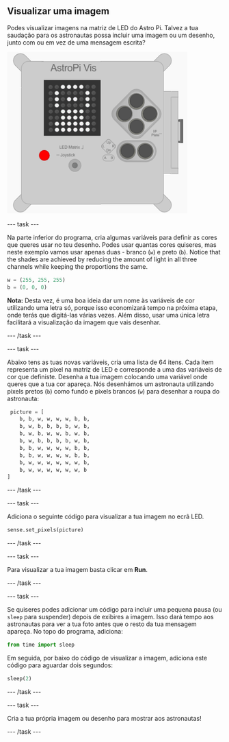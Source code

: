 ## Visualizar uma imagem

Podes visualizar imagens na matriz de LED do Astro Pi. Talvez a tua saudação para os astronautas possa incluir uma imagem ou um desenho, junto com ou em vez de uma mensagem escrita?

![Astronauta](images/astronaut-pic.png)

--- task ---

Na parte inferior do programa, cria algumas variáveis ​​para definir as cores que queres usar no teu desenho. Podes usar quantas cores quiseres, mas neste exemplo vamos usar apenas duas - branco (`w`) e preto (`b`). Notice that the shades are achieved by reducing the amount of light in all three channels while keeping the proportions the same.

```python
w = (255, 255, 255)
b = (0, 0, 0)
```

**Nota:** Desta vez, é uma boa ideia dar um nome às variáveis ​​de cor utilizando uma letra só, porque isso economizará tempo na próxima etapa, onde terás que digitá-las várias vezes. Além disso, usar uma única letra facilitará a visualização da imagem que vais desenhar.

--- /task ---

--- task ---



Abaixo tens as tuas novas variáveis, cria uma lista de 64 itens. Cada item representa um pixel na matriz de LED e corresponde a uma das variáveis ​​de cor que definiste. Desenha a tua imagem colocando uma variável onde queres que a tua cor apareça. Nós desenhámos um astronauta utilizando pixels pretos (`b`) como fundo e pixels brancos (`w`) para desenhar a roupa do astronauta:

```python
 picture = [
    b, b, w, w, w, w, b, b,
    b, w, b, b, b, b, w, b,
    b, w, b, w, w, b, w, b,
    b, w, b, b, b, b, w, b,
    b, b, w, w, w, w, b, b,
    b, b, w, w, w, w, b, b,
    b, w, w, w, w, w, w, b,
    b, w, w, w, w, w, w, b
]
```
--- /task ---

--- task ---

Adiciona o seguinte código para visualizar a tua imagem no ecrã LED.

```python
sense.set_pixels(picture)
```

--- /task ---

--- task ---

Para visualizar a tua imagem basta clicar em **Run**.

--- /task ---

--- task ---

Se quiseres podes adicionar um código para incluir uma pequena pausa (ou `sleep` para suspender) depois de exibires a imagem. Isso dará tempo aos astronautas para ver a tua foto antes que o resto da tua mensagem apareça. No topo do programa, adiciona:

```python
from time import sleep
```

Em seguida, por baixo do código de visualizar a imagem, adiciona este código para aguardar dois segundos:

```python
sleep(2)
```

--- /task ---

--- task ---

Cria a tua própria imagem ou desenho para mostrar aos astronautas!

--- /task ---
